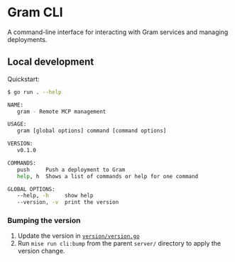# Gram CLI

A command-line interface for interacting with Gram services and managing deployments.

## Local development

Quickstart:

```bash
$ go run . --help

NAME:
   gram - Remote MCP management

USAGE:
   gram [global options] command [command options]

VERSION:
   v0.1.0

COMMANDS:
   push     Push a deployment to Gram
   help, h  Shows a list of commands or help for one command

GLOBAL OPTIONS:
   --help, -h     show help
   --version, -v  print the version
```

### Bumping the version

1. Update the version in [`version/version.go`](./version/version.go)
2. Run `mise run cli:bump` from the parent `server/` directory to apply the version change.
